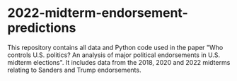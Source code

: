 # 2022-midterm-endorsement-predictions
This repository contains all data and Python code used in the paper "Who controls U.S. politics? An analysis of major political endorsements in U.S. midterm elections".
It includes data from the 2018, 2020 and 2022 midterms relating to Sanders and Trump endorsements.
